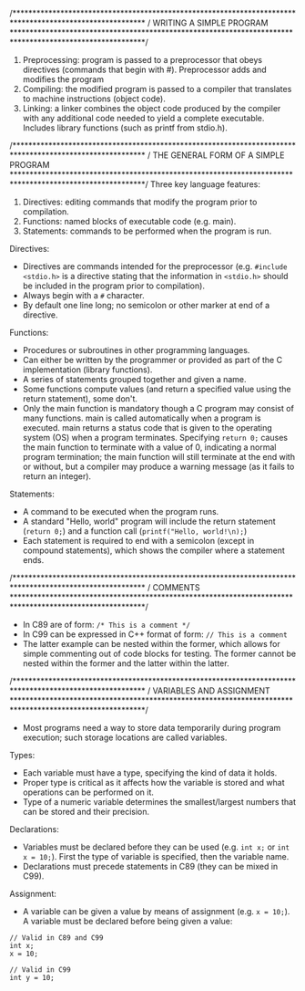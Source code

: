 /*********************************************************************************************************
/ WRITING A SIMPLE PROGRAM
*********************************************************************************************************/
1) Preprocessing: program is passed to a preprocessor that obeys directives (commands that begin with #).  Preprocessor adds and modifies the program
2) Compiling: the modified program is passed to a compiler that translates to machine instructions (object code).
3) Linking: a linker combines the object code produced by the compiler with any additional code needed to yield a complete executable.  Includes library functions (such as printf from stdio.h).


/*********************************************************************************************************
/ THE GENERAL FORM OF A SIMPLE PROGRAM
*********************************************************************************************************/
Three key language features:
1) Directives: editing commands that modify the program prior to compilation.
2) Functions: named blocks of executable code (e.g. main).
3) Statements: commands to be performed when the program is run.

Directives:
- Directives are commands intended for the preprocessor (e.g. `#include <stdio.h>` is a directive stating that the information in `<stdio.h>` should be included in the program prior to compilation).
- Always begin with a `#` character.
- By default one line long; no semicolon or other marker at end of a directive.

Functions:
- Procedures or subroutines in other programming languages.
- Can either be written by the programmer or provided as part of the C implementation (library functions).
- A series of statements grouped together and given a name.
- Some functions compute values (and return a specified value using the return statement), some don't.
- Only the main function is mandatory though a C program may consist of many functions.  main is called automatically when a program is executed.  main returns a status code that is given to the operating system (OS) when a program terminates.  Specifying `return 0;` causes the main function to terminate with a value of 0, indicating a normal program termination; the main function will still terminate at the end with or without, but a compiler may produce a warning message (as it fails to return an integer).

Statements:
- A command to be executed when the program runs.
- A standard "Hello, world" program will include the return statement (`return 0;`) and a function call (`printf("Hello, world!\n);`)
- Each statement is required to end with a semicolon (except in compound statements), which shows the compiler where a statement ends.

/*********************************************************************************************************
/ COMMENTS
*********************************************************************************************************/
- In C89 are of form: `/* This is a comment */`
- In C99 can be expressed in C++ format of form: `// This is a comment`
- The latter example can be nested within the former, which allows for simple commenting out of code blocks for testing.  The former cannot be nested within the former and the latter within the latter.

/*********************************************************************************************************
/ VARIABLES AND ASSIGNMENT
*********************************************************************************************************/
- Most programs need a way to store data temporarily during program execution; such storage locations are called variables.

Types:
- Each variable must have a type, specifying the kind of data it holds.
- Proper type is critical as it affects how the variable is stored and what operations can be performed on it.
- Type of a numeric variable determines the smallest/largest numbers that can be stored and their precision.

Declarations:
- Variables must be declared before they can be used (e.g. `int x;` or `int x = 10;`).  First the type of variable is specified, then the variable name.
- Declarations must precede statements in C89 (they can be mixed in C99).

Assignment:
- A variable can be given a value by means of assignment (e.g. `x = 10;`).  A variable must be declared before being given a value:
```
// Valid in C89 and C99
int x;
x = 10;

// Valid in C99
int y = 10;
```
